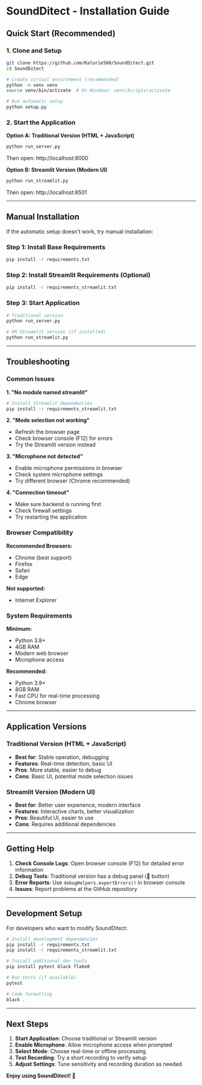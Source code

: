 # SoundDitect - Installation Guide

## Quick Start (Recommended)

### 1. Clone and Setup
```bash
git clone https://github.com/Kalorie560/SoundDitect.git
cd SoundDitect

# Create virtual environment (recommended)
python -m venv venv
source venv/bin/activate  # On Windows: venv\Scripts\activate

# Run automatic setup
python setup.py
```

### 2. Start the Application

**Option A: Traditional Version (HTML + JavaScript)**
```bash
python run_server.py
```
Then open: http://localhost:8000

**Option B: Streamlit Version (Modern UI)**
```bash
python run_streamlit.py
```
Then open: http://localhost:8501

---

## Manual Installation

If the automatic setup doesn't work, try manual installation:

### Step 1: Install Base Requirements
```bash
pip install -r requirements.txt
```

### Step 2: Install Streamlit Requirements (Optional)
```bash
pip install -r requirements_streamlit.txt
```

### Step 3: Start Application
```bash
# Traditional version
python run_server.py

# OR Streamlit version (if installed)
python run_streamlit.py
```

---

## Troubleshooting

### Common Issues

**1. "No module named streamlit"**
```bash
# Install Streamlit dependencies
pip install -r requirements_streamlit.txt
```

**2. "Mode selection not working"**
- Refresh the browser page
- Check browser console (F12) for errors
- Try the Streamlit version instead

**3. "Microphone not detected"**
- Enable microphone permissions in browser
- Check system microphone settings
- Try different browser (Chrome recommended)

**4. "Connection timeout"**
- Make sure backend is running first
- Check firewall settings
- Try restarting the application

### Browser Compatibility

**Recommended Browsers:**
- Chrome (best support)
- Firefox
- Safari
- Edge

**Not supported:**
- Internet Explorer

### System Requirements

**Minimum:**
- Python 3.8+
- 4GB RAM
- Modern web browser
- Microphone access

**Recommended:**
- Python 3.9+
- 8GB RAM
- Fast CPU for real-time processing
- Chrome browser

---

## Application Versions

### Traditional Version (HTML + JavaScript)
- **Best for**: Stable operation, debugging
- **Features**: Real-time detection, basic UI
- **Pros**: More stable, easier to debug
- **Cons**: Basic UI, potential mode selection issues

### Streamlit Version (Modern UI)
- **Best for**: Better user experience, modern interface
- **Features**: Interactive charts, better visualization
- **Pros**: Beautiful UI, easier to use
- **Cons**: Requires additional dependencies

---

## Getting Help

1. **Check Console Logs**: Open browser console (F12) for detailed error information
2. **Debug Tools**: Traditional version has a debug panel (🔧 button)
3. **Error Reports**: Use `debugHelpers.exportErrors()` in browser console
4. **Issues**: Report problems at the GitHub repository

---

## Development Setup

For developers who want to modify SoundDitect:

```bash
# Install development dependencies
pip install -r requirements.txt
pip install -r requirements_streamlit.txt

# Install additional dev tools
pip install pytest black flake8

# Run tests (if available)
pytest

# Code formatting
black .
```

---

## Next Steps

1. **Start Application**: Choose traditional or Streamlit version
2. **Enable Microphone**: Allow microphone access when prompted
3. **Select Mode**: Choose real-time or offline processing
4. **Test Recording**: Try a short recording to verify setup
5. **Adjust Settings**: Tune sensitivity and recording duration as needed

**Enjoy using SoundDitect! 🎵**